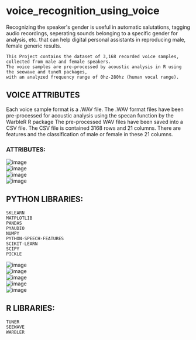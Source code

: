 # voice_recognition_using_voice
Recognizing the speaker's gender is useful in automatic salutations, tagging audio recordings, seperating sounds belonging to a specific gender for analysis, etc. that can help digital personal assistants in reproducing male, female generic results.  
```
This Project contains the dataset of 3,168 recorded voice samples, collected from male and female speakers.  
The voice samples are pre-processed by acoustic analysis in R using the seewave and tuneR packages,  
with an analyzed frequency range of 0hz-280hz (human vocal range).
```
  
 ## VOICE ATTRIBUTES  
 
Each voice sample format is a .WAV file. The .WAV format 
files have been pre-processed for acoustic analysis using the 
specan function by the WarbleR R package 
The pre-processed WAV files have been saved into a CSV 
file. The CSV file is contained 3168 rows and 21 columns. 
There are features and the classification of male or female in 
these 21 columns.
### ATTRIBUTES: 

![image](https://user-images.githubusercontent.com/114367518/219280414-9fa97e06-7387-4c2c-9949-3553c18d905d.png)    
![image](https://user-images.githubusercontent.com/114367518/219279987-58766ee2-f7e1-4fa4-881c-02acc8c9f692.png)  
![image](https://user-images.githubusercontent.com/114367518/219280012-e15613f6-ee44-4a48-99b9-c728d1eab976.png)  
![image](https://user-images.githubusercontent.com/114367518/219280036-b90541f0-1a92-441c-aaa6-31b68df84d60.png)  


## PYTHON LIBRARIES:
```
SKLEARN  
MATPLOTLIB    
PANDAS  
PYAUDIO  
NUMPY  
PYTHON-SPEECH-FEATURES  
SCIKIT-LEARN  
SCIPY  
PICKLE  
```
![image](https://user-images.githubusercontent.com/114367518/219280821-45ce97af-c991-45c0-ab71-95350b0f71ce.png)  
![image](https://user-images.githubusercontent.com/114367518/219280837-634c27d6-e0e5-4f0c-ae18-d6ea45fc6781.png)  
![image](https://user-images.githubusercontent.com/114367518/219280847-71be532c-15e2-4a34-97e7-2e729b048d5e.png)  
![image](https://user-images.githubusercontent.com/114367518/219280853-fbb8861e-b9df-4e14-9d28-a43d6a6aa1a1.png)  
![image](https://user-images.githubusercontent.com/114367518/219280864-b915ff34-74ee-44ec-adea-6c8211958303.png)  



## R LIBRARIES:

```
TUNER
SEEWAVE
WARBLER
```







